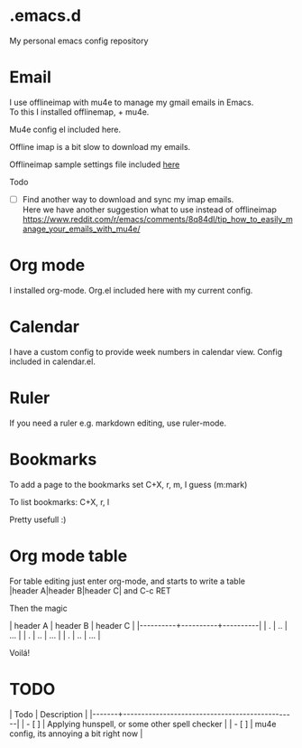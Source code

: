 # .emacs.d
My personal emacs config repository

# Email

I use offlineimap with mu4e to manage my gmail emails in Emacs.  
To this I installed offlinemap, + mu4e.

Mu4e config el included here.

Offline imap is a bit slow to download my emails.

Offlineimap sample settings file included [here](./.offlineimaprc-sample)

Todo
- [ ] Find another way to download and sync my imap emails.  
Here we have another suggestion what to use instead of offlineimap  
https://www.reddit.com/r/emacs/comments/8q84dl/tip_how_to_easily_manage_your_emails_with_mu4e/

# Org mode

I installed org-mode. Org.el included here with my current config.

# Calendar

I have a custom config to provide week numbers in calendar view. Config included in calendar.el.

# Ruler

If you need a ruler e.g. markdown editing, use ruler-mode.

# Bookmarks

To add a page to the bookmarks set C+X, r, m, I guess (m:mark)

To list bookmarks: C+X, r, l

Pretty usefull :)

# Org mode table

For table editing just enter org-mode, and starts to write a table  
|header A|header B|header C| and C-c RET

Then the magic

| header A | header B | header C |
|----------+----------+----------|
| .        | ..       | ...      |
| .        | ..       | ...      |
| .        | ..       | ...      |

Voilá!

# TODO

| Todo  | Description                                    |
|-------+------------------------------------------------|
| - [ ] | Applying hunspell, or some other spell checker |
| - [ ] | mu4e config, its annoying a bit right now      |
